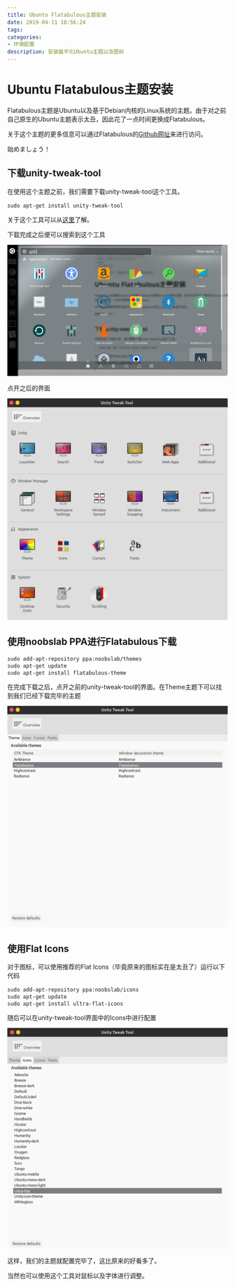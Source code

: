 ```yaml
---
title: Ubuntu Flatabulous主题安装
date: 2019-04-11 18:56:24
tags:
categories:
- 环境配置
description: 安装扁平化Ubuntu主题以及图标
---
```


# Ubuntu Flatabulous主题安装

Flatabulous主题是Ubuntu以及基于Debian内核的Linux系统的主题。由于对之前自己原生的Ubuntu主题表示太丑，因此花了一点时间更换成Flatabulous。

关于这个主题的更多信息可以通过Flatabulous的[Github网址](https://github.com/anmoljagetia/Flatabulous)来进行访问。

始めましょう！



## 下载unity-tweak-tool

在使用这个主题之前，我们需要下载unity-tweak-tool这个工具。

```shell
sudo apt-get install unity-tweak-tool
```

关于这个工具可以从[这里](https://launchpad.net/unity-tweak-tool)了解。

下载完成之后便可以搜索到这个工具

![](2019-04-11-Ubuntu-Flabulous主题安装/1.png)

点开之后的界面

![](2019-04-11-Ubuntu-Flabulous主题安装/2.png)



## 使用noobslab PPA进行Flatabulous下载

```
sudo add-apt-repository ppa:noobslab/themes
sudo apt-get update
sudo apt-get install flatabulous-theme
```

在完成下载之后，点开之前的unity-tweak-tool的界面。在Theme主题下可以找到我们已经下载完毕的主题

![](2019-04-11-Ubuntu-Flabulous主题安装/3.png)

## 使用Flat Icons

对于图标，可以使用推荐的Flat Icons（毕竟原来的图标实在是太丑了）运行以下代码

```shell
sudo add-apt-repository ppa:noobslab/icons
sudo apt-get update
sudo apt-get install ultra-flat-icons
```

随后可以在unity-tweak-tool界面中的Icons中进行配置

![](2019-04-11-Ubuntu-Flabulous主题安装/4.png)

这样，我们的主题就配置完毕了，这比原来的好看多了。

当然也可以使用这个工具对鼠标以及字体进行调整。



